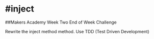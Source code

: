 #inject
======

##Makers Academy Week Two End of Week Challenge

Rewrite the inject method method.
Use TDD (Test Driven Development)
